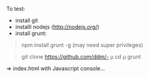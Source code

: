 To test:
 - install git
 - installl nodejs (http://nodejs.org/)
 - install grunt:
> npm install grunt -g (may need super privileges)

> git clone https://github.com/ddm/- µ
> cd µ
> grunt

=> index.html with Javascript console...

